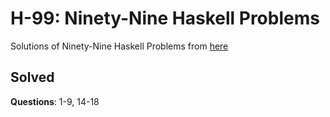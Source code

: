 # H-99: Ninety-Nine Haskell Problems

Solutions of Ninety-Nine Haskell Problems from [here](https://wiki.haskell.org/H-99:_Ninety-Nine_Haskell_Problems)

## Solved

**Questions**: 1-9, 14-18
